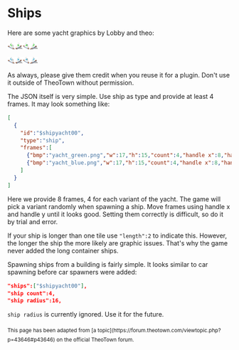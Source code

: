 # Ships

Here are some yacht graphics by Lobby and theo:

![](../assets/guides/ships/yacht_green.png)

![](../assets/guides/ships/yacht_blue.png)

As always, please give them credit when you reuse it for a plugin. Don't use it outside of TheoTown without permission.

The JSON itself is very simple. Use ship as type and provide at least 4 frames.
It may look something like:
```json
[
  {
    "id":"$shipyacht00",
    "type":"ship",
    "frames":[
      {"bmp":"yacht_green.png","w":17,"h":15,"count":4,"handle x":8,"handle y":12},
      {"bmp":"yacht_blue.png","w":17,"h":15,"count":4,"handle x":8,"handle y":12}
    ]
  }
]
```

Here we provide 8 frames, 4 for each variant of the yacht. The game will pick a variant randomly when spawning a ship. Move frames using handle x and handle y until it looks good. Setting them correctly is difficult, so do it by trial and error.

If your ship is longer than one tile use `"length":2` to indicate this.
However, the longer the ship the more likely are graphic issues. That's why the game never added the long container ships.

Spawning ships from a building is fairly simple. It looks similar to car spawning before car spawners were added:

```json
"ships":["$shipyacht00"],
"ship count":4,
"ship radius":16,
```

`ship radius` is currently ignored. Use it for the future.


<sub>
This page has been adapted from
[a topic](https://forum.theotown.com/viewtopic.php?p=43646#p43646)
on the official TheoTown forum.
</sub>
